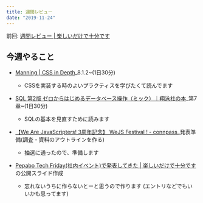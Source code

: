 ```yaml
---
title: 週間レビュー
date: "2019-11-24"
---
```


前回: [週間レビュー | 楽しいだけで十分です](https://yinm.info/20191117/)

## 今週やること

- [Manning | CSS in Depth](https://www.manning.com/books/css-in-depth)_8.1.2~(1日30分)
  - CSSを実装する時のよいプラクティスを学びたくて読んでます

- [SQL 第2版 ゼロからはじめるデータベース操作（ミック）｜翔泳社の本](https://www.shoeisha.co.jp/book/detail/9784798144450)_第7章~(1日30分)
  - SQLの基本を見直すために読みます

- [【We Are JavaScripters! 3周年記念】 WeJS Festival ! - connpass](https://wajs.connpass.com/event/151413/)_発表準備(調査・資料のアウトラインを作る)
  - 抽選に通ったので、準備します

- [Pepabo Tech Friday(社内イベント)で発表してきた | 楽しいだけで十分です](https://yinm.info/20191108/)の公開スライド作成
  - 忘れないうちに作らないとーと思うので作ります (エントリなどでもいいかも思ってます)
